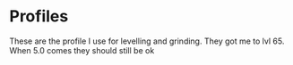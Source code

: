 # Profiles
These are the profile I use for levelling and grinding. 
They got me to lvl 65. 
When 5.0 comes they should still be ok
